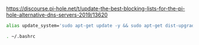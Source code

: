 https://discourse.pi-hole.net/t/update-the-best-blocking-lists-for-the-pi-hole-alternative-dns-servers-2019/13620

```bash
alias update_system='sudo apt-get update -y && sudo apt-get dist-upgrade -y && sudo apt-get upgrade -y && sudo apt-get autoremove -y && sudo apt-get autoclean -y && pihole -up'
```

```bash
. ~/.bashrc
```
